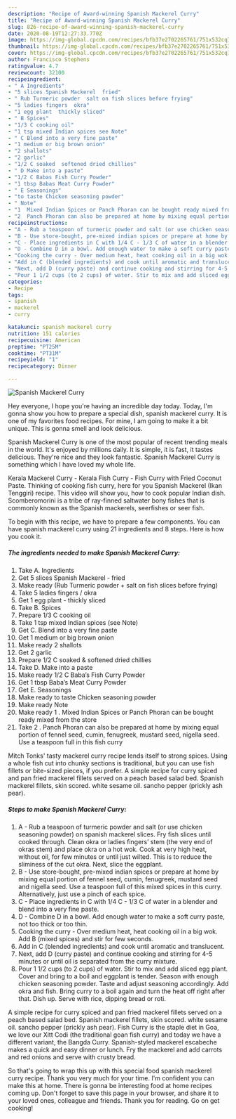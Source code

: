 ```yaml
---
description: "Recipe of Award-winning Spanish Mackerel Curry"
title: "Recipe of Award-winning Spanish Mackerel Curry"
slug: 826-recipe-of-award-winning-spanish-mackerel-curry
date: 2020-08-19T12:27:33.770Z
image: https://img-global.cpcdn.com/recipes/bfb37e2702265761/751x532cq70/spanish-mackerel-curry-recipe-main-photo.jpg
thumbnail: https://img-global.cpcdn.com/recipes/bfb37e2702265761/751x532cq70/spanish-mackerel-curry-recipe-main-photo.jpg
cover: https://img-global.cpcdn.com/recipes/bfb37e2702265761/751x532cq70/spanish-mackerel-curry-recipe-main-photo.jpg
author: Francisco Stephens
ratingvalue: 4.7
reviewcount: 32100
recipeingredient:
- " A Ingredients"
- "5 slices Spanish Mackerel  fried"
- " Rub Turmeric powder  salt on fish slices before frying"
- "5 ladies fingers  okra"
- "1 egg plant  thickly sliced"
- " B Spices"
- "1/3 C cooking oil"
- "1 tsp mixed Indian spices see Note"
- " C Blend into a very fine paste"
- "1 medium or big brown onion"
- "2 shallots"
- "2 garlic"
- "1/2 C soaked  softened dried chillies"
- " D Make into a paste"
- "1/2 C Babas Fish Curry Powder"
- "1 tbsp Babas Meat Curry Powder"
- " E Seasonings"
- "to taste Chicken seasoning powder"
- " Note"
- "1  Mixed Indian Spices or Panch Phoran can be bought ready mixed from the store"
- "2  Panch Phoran can also be prepared at home by mixing equal portion of fennel seed cumin fenugreek mustard seed nigella seed Use a teaspoon full in this fish curry"
recipeinstructions:
- "A - Rub a teaspoon of turmeric powder and salt (or use chicken seasoning powder) on spanish mackerel slices. Fry fish slices until cooked through. Clean okra or ladies fingers’ stem (the very end of okras stem) and place okra on a hot wok. Cook at very high heat, without oil, for few minutes or until just wilted. This is to reduce the sliminess of the cut okra. Next, slice the eggplant."
- "B - Use store-bought, pre-mixed indian spices or prepare at home by mixing equal portion of fennel seed, cumin, fenugreek, mustard seed and nigella seed. Use a teaspoon full of this mixed spices in this curry. Alternatively, just use a pinch of each spice."
- "C - Place ingredients in C with 1/4 C - 1/3 C of water in a blender and blend into a very fine paste."
- "D - Combine D in a bowl. Add enough water to make a soft curry paste, not too thick or too thin."
- "Cooking the curry - Over medium heat, heat cooking oil in a big wok. Add B (mixed spices) and stir for few seconds."
- "Add in C (blended ingredients) and cook until aromatic and translucent."
- "Next, add D (curry paste) and continue cooking and stirring for 4-5 minutes or until oil is separated from the curry mixture."
- "Pour 1 1/2 cups (to 2 cups) of water. Stir to mix and add sliced egg plant. Cover and bring to a boil and eggplant is tender. Season with enough chicken seasoning powder. Taste and adjust seasoning accordingly. Add okra and fish. Bring curry to a boil again and turn the heat off right after that. Dish up. Serve with rice, dipping bread or roti."
categories:
- Recipe
tags:
- spanish
- mackerel
- curry

katakunci: spanish mackerel curry 
nutrition: 151 calories
recipecuisine: American
preptime: "PT25M"
cooktime: "PT31M"
recipeyield: "1"
recipecategory: Dinner

---
```



![Spanish Mackerel Curry](https://img-global.cpcdn.com/recipes/bfb37e2702265761/751x532cq70/spanish-mackerel-curry-recipe-main-photo.jpg)

Hey everyone, I hope you're having an incredible day today. Today, I'm gonna show you how to prepare a special dish, spanish mackerel curry. It is one of my favorites food recipes. For mine, I am going to make it a bit unique. This is gonna smell and look delicious.

Spanish Mackerel Curry is one of the most popular of recent trending meals in the world. It's enjoyed by millions daily. It is simple, it is fast, it tastes delicious. They're nice and they look fantastic. Spanish Mackerel Curry is something which I have loved my whole life.

Kerala Mackerel Curry - Kerala Fish Curry - Fish Curry with Fried Coconut Paste. Thinking of cooking fish curry, here for you Spanish Mackerel (Ikan Tenggiri) recipe. This video will show you, how to cook popular Indian dish. Scomberomorini is a tribe of ray-finned saltwater bony fishes that is commonly known as the Spanish mackerels, seerfishes or seer fish.


To begin with this recipe, we have to prepare a few components. You can have spanish mackerel curry using 21 ingredients and 8 steps. Here is how you cook it.

<!--inarticleads1-->

##### The ingredients needed to make Spanish Mackerel Curry:

1. Take  A. Ingredients
1. Get 5 slices Spanish Mackerel - fried
1. Make ready  (Rub Turmeric powder + salt on fish slices before frying)
1. Take 5 ladies fingers / okra
1. Get 1 egg plant - thickly sliced
1. Take  B. Spices
1. Prepare 1/3 C cooking oil
1. Take 1 tsp mixed Indian spices (see Note)
1. Get  C. Blend into a very fine paste
1. Get 1 medium or big brown onion
1. Make ready 2 shallots
1. Get 2 garlic
1. Prepare 1/2 C soaked &amp; softened dried chillies
1. Take  D. Make into a paste
1. Make ready 1/2 C Baba’s Fish Curry Powder
1. Get 1 tbsp Baba’s Meat Curry Powder
1. Get  E. Seasonings
1. Make ready to taste Chicken seasoning powder
1. Make ready  Note
1. Make ready 1 . Mixed Indian Spices or Panch Phoran can be bought ready mixed from the store
1. Take 2 . Panch Phoran can also be prepared at home by mixing equal portion of fennel seed, cumin, fenugreek, mustard seed, nigella seed. Use a teaspoon full in this fish curry


Mitch Tonks&#39; tasty mackerel curry recipe lends itself to strong spices. Using a whole fish cut into chunky sections is traditional, but you can use fish fillets or bite-sized pieces, if you prefer. A simple recipe for curry spiced and pan fried mackerel fillets served on a peach based salad bed. Spanish mackerel fillets, skin scored. white sesame oil. sancho pepper (prickly ash pear). 

<!--inarticleads2-->

##### Steps to make Spanish Mackerel Curry:

1. A - Rub a teaspoon of turmeric powder and salt (or use chicken seasoning powder) on spanish mackerel slices. Fry fish slices until cooked through. Clean okra or ladies fingers’ stem (the very end of okras stem) and place okra on a hot wok. Cook at very high heat, without oil, for few minutes or until just wilted. This is to reduce the sliminess of the cut okra. Next, slice the eggplant.
1. B - Use store-bought, pre-mixed indian spices or prepare at home by mixing equal portion of fennel seed, cumin, fenugreek, mustard seed and nigella seed. Use a teaspoon full of this mixed spices in this curry. Alternatively, just use a pinch of each spice.
1. C - Place ingredients in C with 1/4 C - 1/3 C of water in a blender and blend into a very fine paste.
1. D - Combine D in a bowl. Add enough water to make a soft curry paste, not too thick or too thin.
1. Cooking the curry - Over medium heat, heat cooking oil in a big wok. Add B (mixed spices) and stir for few seconds.
1. Add in C (blended ingredients) and cook until aromatic and translucent.
1. Next, add D (curry paste) and continue cooking and stirring for 4-5 minutes or until oil is separated from the curry mixture.
1. Pour 1 1/2 cups (to 2 cups) of water. Stir to mix and add sliced egg plant. Cover and bring to a boil and eggplant is tender. Season with enough chicken seasoning powder. Taste and adjust seasoning accordingly. Add okra and fish. Bring curry to a boil again and turn the heat off right after that. Dish up. Serve with rice, dipping bread or roti.


A simple recipe for curry spiced and pan fried mackerel fillets served on a peach based salad bed. Spanish mackerel fillets, skin scored. white sesame oil. sancho pepper (prickly ash pear). Fish Curry is the staple diet in Goa, we love our Xitt Codi (the traditional goan fish curry) and today we have a different variant, the Bangda Curry. Spanish-styled mackerel escabeche makes a quick and easy dinner or lunch. Fry the mackerel and add carrots and red onions and serve with crusty bread. 

So that's going to wrap this up with this special food spanish mackerel curry recipe. Thank you very much for your time. I'm confident you can make this at home. There is gonna be interesting food at home recipes coming up. Don't forget to save this page in your browser, and share it to your loved ones, colleague and friends. Thank you for reading. Go on get cooking!
